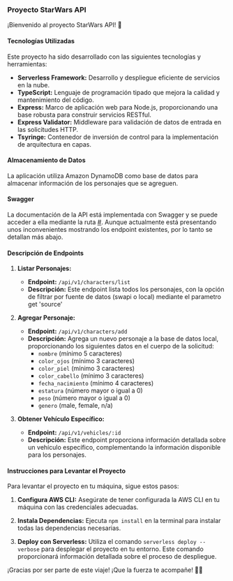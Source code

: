 ### Proyecto StarWars API

¡Bienvenido al proyecto StarWars API! 🚀

#### Tecnologías Utilizadas

Este proyecto ha sido desarrollado con las siguientes tecnologías y herramientas:

- **Serverless Framework:** Desarrollo y despliegue eficiente de servicios en la nube.
- **TypeScript:** Lenguaje de programación tipado que mejora la calidad y mantenimiento del código.
- **Express:** Marco de aplicación web para Node.js, proporcionando una base robusta para construir servicios RESTful.
- **Express Validator:** Middleware para validación de datos de entrada en las solicitudes HTTP.
- **Tsyringe:** Contenedor de inversión de control para la implementación de arquitectura en capas.

#### Almacenamiento de Datos

La aplicación utiliza Amazon DynamoDB como base de datos para almacenar información de los personajes que se agreguen.

#### Swagger

La documentación de la API está implementada con Swagger y se puede acceder a ella mediante la ruta [#](/api/v1/docs/). Aunque actualmente está presentando unos inconvenientes mostrando los endpoint existentes, por lo tanto se detallan más abajo.

#### Descripción de Endpoints

1. **Listar Personajes:**
   - **Endpoint:** `/api/v1/characters/list`
   - **Descripción:** Este endpoint lista todos los personajes, con la opción de filtrar por fuente de datos (swapi o local) mediante el parametro get 'source'

2. **Agregar Personaje:**
   - **Endpoint:** `/api/v1/characters/add`
   - **Descripción:** Agrega un nuevo personaje a la base de datos local, proporcionando los siguientes datos en el cuerpo de la solicitud:
     - `nombre` (mínimo 5 caracteres)
     - `color_ojos` (mínimo 3 caracteres)
     - `color_piel` (mínimo 3 caracteres)
     - `color_cabello` (mínimo 3 caracteres)
     - `fecha_nacimiento` (mínimo 4 caracteres)
     - `estatura` (número mayor o igual a 0)
     - `peso` (número mayor o igual a 0)
     - `genero` (male, female, n/a)

3. **Obtener Vehículo Específico:**
   - **Endpoint:** `/api/v1/vehicles/:id`
   - **Descripción:** Este endpoint proporciona información detallada sobre un vehículo específico, complementando la información disponible para los personajes.

#### Instrucciones para Levantar el Proyecto

Para levantar el proyecto en tu máquina, sigue estos pasos:

1. **Configura AWS CLI:** Asegúrate de tener configurada la AWS CLI en tu máquina con las credenciales adecuadas.

2. **Instala Dependencias:** Ejecuta `npm install` en la terminal para instalar todas las dependencias necesarias.

3. **Deploy con Serverless:** Utiliza el comando `serverless deploy --verbose` para desplegar el proyecto en tu entorno. Este comando proporcionará información detallada sobre el proceso de despliegue.

¡Gracias por ser parte de este viaje! ¡Que la fuerza te acompañe! 🌌✨